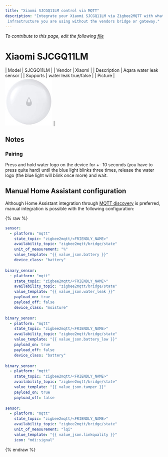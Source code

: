 ```yaml
---
title: "Xiaomi SJCGQ11LM control via MQTT"
description: "Integrate your Xiaomi SJCGQ11LM via Zigbee2MQTT with whatever smart home
 infrastructure you are using without the vendors bridge or gateway."
---
```


*To contribute to this page, edit the following
[file](https://github.com/Koenkk/zigbee2mqtt.io/blob/master/docs/devices/SJCGQ11LM.md)*

# Xiaomi SJCGQ11LM

| Model | SJCGQ11LM  |
| Vendor  | Xiaomi  |
| Description | Aqara water leak sensor |
| Supports | water leak true/false |
| Picture | ![Xiaomi SJCGQ11LM](../images/devices/SJCGQ11LM.jpg) |

## Notes


### Pairing
Press and hold water logo on the device for +- 10 seconds (you have to press quite hard) until the blue light blinks
three times, release the water logo (the blue light will blink once more) and wait.
    

## Manual Home Assistant configuration
Although Home Assistant integration through [MQTT discovery](../integration/home_assistant) is preferred,
manual integration is possible with the following configuration:


{% raw %}
```yaml
sensor:
  - platform: "mqtt"
    state_topic: "zigbee2mqtt/<FRIENDLY_NAME>"
    availability_topic: "zigbee2mqtt/bridge/state"
    unit_of_measurement: "%"
    value_template: "{{ value_json.battery }}"
    device_class: "battery"

binary_sensor:
  - platform: "mqtt"
    state_topic: "zigbee2mqtt/<FRIENDLY_NAME>"
    availability_topic: "zigbee2mqtt/bridge/state"
    value_template: "{{ value_json.water_leak }}"
    payload_on: true
    payload_off: false
    device_class: "moisture"

binary_sensor:
  - platform: "mqtt"
    state_topic: "zigbee2mqtt/<FRIENDLY_NAME>"
    availability_topic: "zigbee2mqtt/bridge/state"
    value_template: "{{ value_json.battery_low }}"
    payload_on: true
    payload_off: false
    device_class: "battery"

binary_sensor:
  - platform: "mqtt"
    state_topic: "zigbee2mqtt/<FRIENDLY_NAME>"
    availability_topic: "zigbee2mqtt/bridge/state"
    value_template: "{{ value_json.tamper }}"
    payload_on: true
    payload_off: false

sensor:
  - platform: "mqtt"
    state_topic: "zigbee2mqtt/<FRIENDLY_NAME>"
    availability_topic: "zigbee2mqtt/bridge/state"
    unit_of_measurement: "lqi"
    value_template: "{{ value_json.linkquality }}"
    icon: "mdi:signal"
```
{% endraw %}


